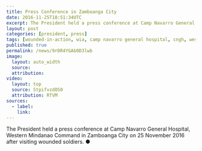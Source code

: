 ```yaml
---
title: Press Conference in Zamboanga City
date: 2016-11-25T18:51:34UTC
excerpt: The President held a press conference at Camp Navarro General Hospital, Western Mindanao Command in Zamboanga City on 25 November 2016 after visiting wounded soldiers.
layout: post
categories: [president, press]
tags: [wounded-in-action, wia, camp navarro general hospital, cngh, western mindanao command, wesmincom, zamboanga city]
published: true
permalink: /news/9rDR4YGAb0D3lwb
image:
  layout: auto_width
  source: 
  attribution: 
video:
  layout: top
  source: StpifvzdOS0
  attribution: RTVM
sources:
  - label:
    link:
---
```


The President held a press conference at Camp Navarro General Hospital, Western Mindanao Command in Zamboanga City on 25 November 2016 after visiting wounded soldiers.
&#x25cf;
